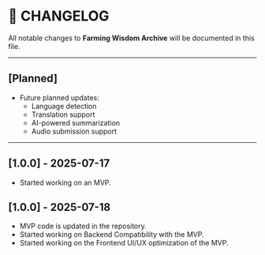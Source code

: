 # 📜 CHANGELOG

All notable changes to **Farming Wisdom Archive** will be documented in this file.

---

## [Planned]
- Future planned updates:
  - Language detection
  - Translation support
  - AI-powered summarization
  - Audio submission support

---

## [1.0.0] - 2025-07-17
- Started working on an MVP.

## [1.0.0] - 2025-07-18
- MVP code is updated in the repository.
- Started working on Backend Compatibility with the MVP.
- Started working on the Frontend UI/UX optimization of the MVP.
